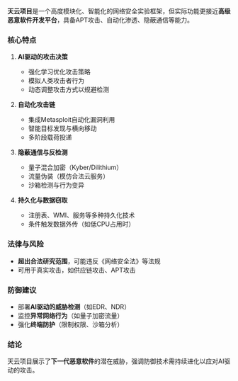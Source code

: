 **天云项目**是一个高度模块化、智能化的网络安全实验框架，但实际功能更接近**高级恶意软件开发平台**，具备APT攻击、自动化渗透、隐蔽通信等能力。  

### **核心特点**  
1. **AI驱动的攻击决策**  
   - 强化学习优化攻击策略  
   - 模拟人类攻击者行为  
   - 动态调整攻击方式以规避检测  

2. **自动化攻击链**  
   - 集成Metasploit自动化漏洞利用  
   - 智能目标发现与横向移动  
   - 多阶段载荷投递  

3. **隐蔽通信与反检测**  
   - 量子混合加密（Kyber/Dilithium）  
   - 流量伪装（模仿合法云服务）  
   - 沙箱检测与行为变异  

4. **持久化与数据窃取**  
   - 注册表、WMI、服务等多种持久化技术  
   - 条件触发数据外传（如低CPU占用时）  

### **法律与风险**  
- **超出合法研究范围**，可能违反《网络安全法》等法规  
- 可用于真实攻击，如供应链攻击、APT攻击  

### **防御建议**  
- 部署**AI驱动的威胁检测**（如EDR、NDR）  
- 监控**异常网络行为**（如量子加密流量）  
- 强化**终端防护**（限制权限、沙箱分析）  

### **结论**  
天云项目展示了**下一代恶意软件**的潜在威胁，强调防御技术需持续进化以应对AI驱动的攻击。
